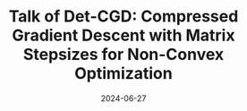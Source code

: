 ---
title: " Talk of Det-CGD: Compressed Gradient Descent with Matrix Stepsizes for Non-Convex Optimization "
date: 2024-06-27
venue: "EUROPT 2024"
place: "Lund, Sweden"
slides: 
---
